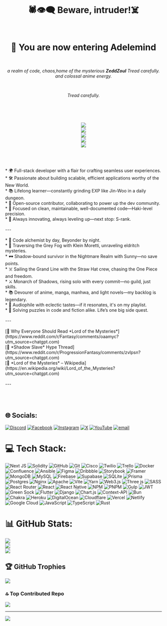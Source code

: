 <h1 align="center">🕷️👁️‍🗨️ Beware, intruder!☠️</h1><br><h1 align="center">👑 You are now entering Adelemind</h1><br><p align="center"><em>a realm of code, chaos,home of the mysterious <strong>ZeddZoul</strong> Tread carefully. and colossal anime energy.</em></p><br><p align="center"><em>Tread carefully.</em></p><br><br><p align="center"><br>  <img src="https://img.shields.io/badge/Code-Alchemist-blueviolet" /><br>  <img src="https://img.shields.io/badge/Status-Leveling_Up-success" /><br>  <img src="https://img.shields.io/badge/Stack-Full--Stack-informational" /><br>  <img src="https://img.shields.io/badge/Loves-Anime_&_Light_Novels-red" /><br>  <img src="https://img.shields.io/badge/Music-Eclectic-purple" /><br></p><br><br><br>* 🌍 Full-stack developer with a flair for crafting seamless user experiences.  <br>* 🛠️ Passionate about building scalable, efficient applications worthy of the New World.  <br>* 📚 Lifelong learner—constantly grinding EXP like Jin-Woo in a daily dungeon.  <br>* 🤝 Open-source contributor, collaborating to power up the dev community.  <br>* 🎯 Focused on clean, maintainable, well-documented code—Haki-level precision.  <br>* 🚀 Always innovating, always leveling up—next stop: S-rank.<br><br>---<br><br>* 🧠 Code alchemist by day, Beyonder by night.  <br>* 🌌 Traversing the Grey Fog with Klein Moretti, unraveling eldritch mysteries.  <br>* 🕶️ Shadow-bound survivor in the Nightmare Realm with Sunny—no save points.  <br>* ☠️ Sailing the Grand Line with the Straw Hat crew, chasing the One Piece and freedom.  <br>* ⚔️ Monarch of Shadows, rising solo with every commit—no guild, just skills.  <br>* 📚 Devourer of anime, manga, manhwa, and light novels—my backlog is legendary.  <br>* 🎵 Audiophile with eclectic tastes—if it resonates, it's on my playlist.  <br>* 🧩 Solving puzzles in code and fiction alike. Life’s one big side quest.<br><br>---<br><br>[🔗 Why Everyone Should Read *Lord of the Mysteries*](https://www.reddit.com/r/Fantasy/comments/oaamyc?utm_source=chatgpt.com)  <br>[🔗 *Shadow Slave* Hype Thread](https://www.reddit.com/r/ProgressionFantasy/comments/zvlpsn?utm_source=chatgpt.com)  <br>[📖 *Lord of the Mysteries* – Wikipedia](https://en.wikipedia.org/wiki/Lord_of_the_Mysteries?utm_source=chatgpt.com)<br><br>---<br><br><br><!--<br>**ZeddZoul/zeddzoul** is a ✨ _special_ ✨ repository because its `README.md` (this file) appears on your GitHub profile.<br><br>Here are some ideas to get you started:<br><br>- 🔭 I’m currently working on ...<br>- 🌱 I’m currently learning ...<br>- 👯 I’m looking to collaborate on ...<br>- 🤔 I’m looking for help with ...<br>- 💬 Ask me about ...<br>- 📫 How to reach me: ...<br>- 😄 Pronouns: ...<br>- ⚡ Fun fact: ...<br>--><br>


## 🌐 Socials:
[![Discord](https://img.shields.io/badge/Discord-%237289DA.svg?logo=discord&logoColor=white)](https://discord.gg/zeddzoul) [![Facebook](https://img.shields.io/badge/Facebook-%231877F2.svg?logo=Facebook&logoColor=white)](https://facebook.com/zedd.zoul) [![Instagram](https://img.shields.io/badge/Instagram-%23E4405F.svg?logo=Instagram&logoColor=white)](https://instagram.com/@z.wasteland) [![X](https://img.shields.io/badge/X-black.svg?logo=X&logoColor=white)](https://x.com/@zeddzoul) [![YouTube](https://img.shields.io/badge/YouTube-%23FF0000.svg?logo=YouTube&logoColor=white)](https://youtube.com/@ISEETRUTHYT) [![email](https://img.shields.io/badge/Email-D14836?logo=gmail&logoColor=white)](mailto:adelewisdom@gmail.com) 

# 💻 Tech Stack:
![Next JS](https://img.shields.io/badge/Next-black?style=for-the-badge&logo=next.js&logoColor=white) ![Solidity](https://img.shields.io/badge/Solidity-%23363636.svg?style=for-the-badge&logo=solidity&logoColor=white) ![GitHub](https://img.shields.io/badge/github-%23121011.svg?style=for-the-badge&logo=github&logoColor=white) ![Git](https://img.shields.io/badge/git-%23F05033.svg?style=for-the-badge&logo=git&logoColor=white) ![Cisco](https://img.shields.io/badge/cisco-%23049fd9.svg?style=for-the-badge&logo=cisco&logoColor=black) ![Twilio](https://img.shields.io/badge/Twilio-F22F46?style=for-the-badge&logo=Twilio&logoColor=white) ![Trello](https://img.shields.io/badge/Trello-%23026AA7.svg?style=for-the-badge&logo=Trello&logoColor=white) ![Docker](https://img.shields.io/badge/docker-%230db7ed.svg?style=for-the-badge&logo=docker&logoColor=white) ![Confluence](https://img.shields.io/badge/confluence-%23172BF4.svg?style=for-the-badge&logo=confluence&logoColor=white) ![Ansible](https://img.shields.io/badge/ansible-%231A1918.svg?style=for-the-badge&logo=ansible&logoColor=white) ![Figma](https://img.shields.io/badge/figma-%23F24E1E.svg?style=for-the-badge&logo=figma&logoColor=white) ![Dribbble](https://img.shields.io/badge/Dribbble-EA4C89?style=for-the-badge&logo=dribbble&logoColor=white) ![Storybook](https://img.shields.io/badge/-Storybook-FF4785?style=for-the-badge&logo=storybook&logoColor=white) ![Framer](https://img.shields.io/badge/Framer-black?style=for-the-badge&logo=framer&logoColor=blue) ![MongoDB](https://img.shields.io/badge/MongoDB-%234ea94b.svg?style=for-the-badge&logo=mongodb&logoColor=white) ![MySQL](https://img.shields.io/badge/mysql-4479A1.svg?style=for-the-badge&logo=mysql&logoColor=white) ![Firebase](https://img.shields.io/badge/firebase-a08021?style=for-the-badge&logo=firebase&logoColor=ffcd34) ![Supabase](https://img.shields.io/badge/Supabase-3ECF8E?style=for-the-badge&logo=supabase&logoColor=white) ![SQLite](https://img.shields.io/badge/sqlite-%2307405e.svg?style=for-the-badge&logo=sqlite&logoColor=white) ![Prisma](https://img.shields.io/badge/Prisma-3982CE?style=for-the-badge&logo=Prisma&logoColor=white) ![Postgres](https://img.shields.io/badge/postgres-%23316192.svg?style=for-the-badge&logo=postgresql&logoColor=white) ![Nginx](https://img.shields.io/badge/nginx-%23009639.svg?style=for-the-badge&logo=nginx&logoColor=white) ![Apache](https://img.shields.io/badge/apache-%23D42029.svg?style=for-the-badge&logo=apache&logoColor=white) ![Vite](https://img.shields.io/badge/vite-%23646CFF.svg?style=for-the-badge&logo=vite&logoColor=white) ![Yarn](https://img.shields.io/badge/yarn-%232C8EBB.svg?style=for-the-badge&logo=yarn&logoColor=white) ![Web3.js](https://img.shields.io/badge/web3.js-F16822?style=for-the-badge&logo=web3.js&logoColor=white) ![Three js](https://img.shields.io/badge/threejs-black?style=for-the-badge&logo=three.js&logoColor=white) ![SASS](https://img.shields.io/badge/SASS-hotpink.svg?style=for-the-badge&logo=SASS&logoColor=white) ![React Router](https://img.shields.io/badge/React_Router-CA4245?style=for-the-badge&logo=react-router&logoColor=white) ![React](https://img.shields.io/badge/react-%2320232a.svg?style=for-the-badge&logo=react&logoColor=%2361DAFB) ![React Native](https://img.shields.io/badge/react_native-%2320232a.svg?style=for-the-badge&logo=react&logoColor=%2361DAFB) ![NPM](https://img.shields.io/badge/NPM-%23CB3837.svg?style=for-the-badge&logo=npm&logoColor=white) ![PNPM](https://img.shields.io/badge/pnpm-%234a4a4a.svg?style=for-the-badge&logo=pnpm&logoColor=f69220) ![Gulp](https://img.shields.io/badge/GULP-%23CF4647.svg?style=for-the-badge&logo=gulp&logoColor=white) ![JWT](https://img.shields.io/badge/JWT-black?style=for-the-badge&logo=JSON%20web%20tokens) ![Green Sock](https://img.shields.io/badge/green%20sock-88CE02?style=for-the-badge&logo=greensock&logoColor=white) ![Flutter](https://img.shields.io/badge/Flutter-%2302569B.svg?style=for-the-badge&logo=Flutter&logoColor=white) ![Django](https://img.shields.io/badge/django-%23092E20.svg?style=for-the-badge&logo=django&logoColor=white) ![Chart.js](https://img.shields.io/badge/chart.js-F5788D.svg?style=for-the-badge&logo=chart.js&logoColor=white) ![Context-API](https://img.shields.io/badge/Context--Api-000000?style=for-the-badge&logo=react) ![Bun](https://img.shields.io/badge/Bun-%23000000.svg?style=for-the-badge&logo=bun&logoColor=white) ![Chakra](https://img.shields.io/badge/chakra-%234ED1C5.svg?style=for-the-badge&logo=chakraui&logoColor=white) ![Heroku](https://img.shields.io/badge/heroku-%23430098.svg?style=for-the-badge&logo=heroku&logoColor=white) ![DigitalOcean](https://img.shields.io/badge/DigitalOcean-%230167ff.svg?style=for-the-badge&logo=digitalOcean&logoColor=white) ![Cloudflare](https://img.shields.io/badge/Cloudflare-F38020?style=for-the-badge&logo=Cloudflare&logoColor=white) ![Vercel](https://img.shields.io/badge/vercel-%23000000.svg?style=for-the-badge&logo=vercel&logoColor=white) ![Netlify](https://img.shields.io/badge/netlify-%23000000.svg?style=for-the-badge&logo=netlify&logoColor=#00C7B7) ![Google Cloud](https://img.shields.io/badge/GoogleCloud-%234285F4.svg?style=for-the-badge&logo=google-cloud&logoColor=white) ![JavaScript](https://img.shields.io/badge/javascript-%23323330.svg?style=for-the-badge&logo=javascript&logoColor=%23F7DF1E) ![TypeScript](https://img.shields.io/badge/typescript-%23007ACC.svg?style=for-the-badge&logo=typescript&logoColor=white) ![Rust](https://img.shields.io/badge/rust-%23000000.svg?style=for-the-badge&logo=rust&logoColor=white)
# 📊 GitHub Stats:
![](https://github-readme-stats.vercel.app/api?username=zeddzoul&theme=shadow_blue&hide_border=false&include_all_commits=false&count_private=true)<br/>
![](https://nirzak-streak-stats.vercel.app/?user=zeddzoul&theme=shadow_blue&hide_border=false)<br/>
![](https://github-readme-stats.vercel.app/api/top-langs/?username=zeddzoul&theme=shadow_blue&hide_border=false&include_all_commits=false&count_private=true&layout=compact)

## 🏆 GitHub Trophies
![](https://github-profile-trophy.vercel.app/?username=zeddzoul&theme=radical&no-frame=false&no-bg=false&margin-w=4)

### 🔝 Top Contributed Repo
![](https://github-contributor-stats.vercel.app/api?username=zeddzoul&limit=5&theme=dark&combine_all_yearly_contributions=true)

---
[![](https://visitcount.itsvg.in/api?id=zeddzoul&icon=0&color=0)](https://visitcount.itsvg.in)

<!-- Proudly created with GPRM ( https://gprm.itsvg.in ) -->